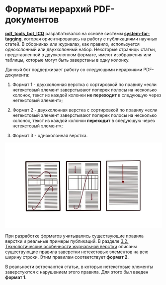 Форматы иерархий PDF-документов
=====================

[**pdf_tools_bot_ICQ**](https://github.com/owls-nlp/pdf_tools_bot_ICQ) разрабатывался на основе системы [**system-for-tagging**](https://github.com/owls-nlp/system-for-tagging), которая ориентировалась на работу с публикациями научных статей. В сборниках или журналах, как правило, используется одноколонный или двухколонный набор. Некоторые страницы статьи, представленной в двухколонном формате, имеют изображения или таблицы, которые могут быть заверстаны в одну колонку.

Данный бот поддерживает работу со следующими иерархиями PDF-документа:

1) Формат 1 - двухколонная верстка с сортировкой по правилу «если нетекстовый элемент заверстывают поперек полосы на несколько колонок, текст из каждой колонки **не переходит** в следующую через нетекстовый элемент»;

2) Формат 2 - двухколонная верстка с сортировкой по правилу «если нетекстовый элемент заверстывают поперек полосы на несколько колонок, текст из каждой колонки **переходит** в следующую через нетекстовый элемент»;

3) Формат 3 - одноколонная верстка.

![Форматы 1, 2 и 3 соответственно](https://github.com/owls-nlp/pdf_tools_bot_ICQ/blob/master/info/images/formats.jpg) 

При разработке форматов учитывались существующие правила верстки и реальные примеры публикаций. В разделе [3.2.
Технологические особенности журнальной верстки](http://www.hi-edu.ru/e-books/xbook243/01/part-003.htm#i213) описаны существующие правила заверстки нетекстовых элементов на всю ширину строки. Этим правилам соответствует **формат 2**.

В реальности встречаются статьи, в которых нетекстовые элементы заверстуются с нарушением этого правила. Для этого был введен **формат 1**. 